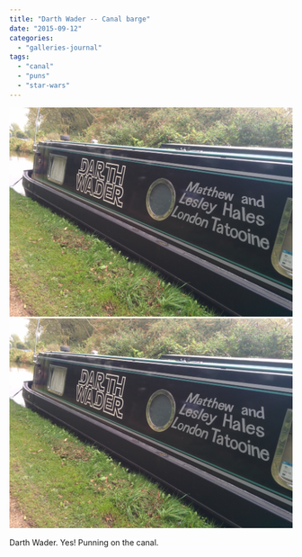 ```yaml
---
title: "Darth Wader -- Canal barge"
date: "2015-09-12"
categories: 
  - "galleries-journal"
tags: 
  - "canal"
  - "puns"
  - "star-wars"
---
```


[![](images/Darth-Wader.jpg)](images/Darth-Wader.jpg)
[![](images/Darth-Wader.jpg)](images/Darth-Wader.jpg)

Darth Wader. Yes! Punning on the canal.
